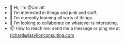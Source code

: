 - 👋 Hi, I’m @Umlatt
- 👀 I’m interested in things and junk and stuff.
- 🌱 I’m currently learning all sorts of things.
- 💞️ I’m looking to collaborate on whatever is interesting.
- 📫 How to reach me: send me a message or ping me at richard@lazylionconsulting.com

<!---
Umlatt/Umlatt is a ✨ special ✨ repository because its `README.md` (this file) appears on your GitHub profile.
You can click the Preview link to take a look at your changes.
--->
